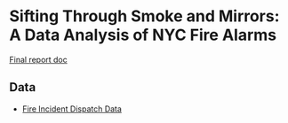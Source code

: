 # Sifting Through Smoke and Mirrors: A Data Analysis of NYC Fire Alarms

[Final report doc](https://docs.google.com/document/d/1Up9auAKHYTrbaVy7S4BWpYMDSHcW-2nBl9zskhtRN4w/edit?usp=sharing)

## Data

- [Fire Incident Dispatch Data](https://data.cityofnewyork.us/Public-Safety/Fire-Incident-Dispatch-Data/8m42-w767)
